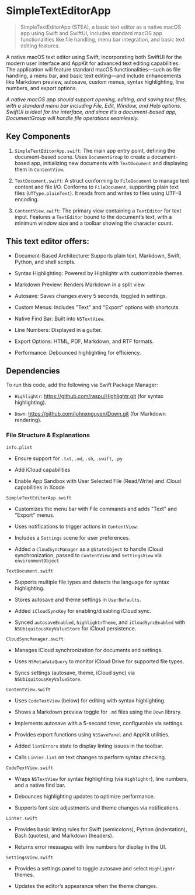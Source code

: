 # SimpleTextEditorApp

> SimpleTextEditorApp (STEA), a basic text editor as a native macOS app using Swift and SwiftUI, includes standard macOS app functionalities like file handling, menu bar integration, and basic text editing features.

A native macOS text editor using Swift, incorporating both SwiftUI for the modern user interface and AppKit for advanced text editing capabilities. The application will feature standard macOS functionalities—such as file handling, a menu bar, and basic text editing—and include enhancements like Markdown preview, autosave, custom menus, syntax highlighting, line numbers, and export options. 

*A native macOS app should support opening, editing, and saving text files, with a standard menu bar including File, Edit, Window, and Help options. SwiftUI is ideal for the interface, and since it’s a document-based app, DocumentGroup will handle file operations seamlessly.*

## Key Components

1. `SimpleTextEditorApp.swift`: The main app entry point, defining the document-based scene. Uses `DocumentGroup` to create a document-based app, initializing new documents with `TextDocument` and displaying them in `ContentView`.

2. `TextDocument.swift`: A struct conforming to `FileDocument` to manage text content and file I/O. Conforms to `FileDocument`, supporting plain text files (`UTType.plainText`). It reads from and writes to files using UTF-8 encoding.

3. `ContentView.swift`: The primary view containing a `TextEditor` for text input. Features a `TextEditor` bound to the document’s text, with a minimum window size and a toolbar showing the character count.

## This text editor offers:

- Document-Based Architecture: Supports plain text, Markdown, Swift, Python, and shell scripts.

- Syntax Highlighting: Powered by Highlightr with customizable themes.

- Markdown Preview: Renders Markdown in a split view.

- Autosave: Saves changes every 5 seconds, toggled in settings.

- Custom Menus: Includes "Text" and "Export" options with shortcuts.

- Native Find Bar: Built into `NSTextView`.

- Line Numbers: Displayed in a gutter.

- Export Options: HTML, PDF, Markdown, and RTF formats.

- Performance: Debounced highlighting for efficiency.

## Dependencies

To run this code, add the following via Swift Package Manager:

- `Highlightr`: https://github.com/raspu/Highlightr.git (for syntax highlighting).

- `Down`: https://github.com/johnxnguyen/Down.git (for Markdown rendering).

### File Structure & Explanations

`info.plist`

- Ensure support for `.txt`, `.md`, `.sh`, `.swift`, `.py`

- Add iCloud capabilities

- Enable App Sandbox with User Selected File (Read/Write) and iCloud capabilities in Xcode

`SimpleTextEditorApp.swift`

- Customizes the menu bar with File commands and adds "Text" and "Export" menus.

- Uses notifications to trigger actions in `ContentView`.

- Includes a `Settings` scene for user preferences.

- Added a `CloudSyncManager` as a `@StateObject` to handle iCloud synchronization, passed to `ContentView` and `SettingsView` via `environmentObject`

`TextDocument.swift`

- Supports multiple file types and detects the language for syntax highlighting.

- Stores autosave and theme settings in `UserDefaults`.

- Added `iCloudSyncKey` for enabling/disabling iCloud sync.

- Synced `autosaveEnabled`, `highlightrTheme`, and `iCloudSyncEnabled` with `NSUbiquitousKeyValueStore` for iCloud persistence.

`CloudSyncManager.swift`

- Manages iCloud synchronization for documents and settings.

- Uses `NSMetadataQuery` to monitor iCloud Drive for supported file types.

- Syncs settings (autosave, theme, iCloud sync) via `NSUbiquitousKeyValueStore`.

`ContentView.swift`

- Uses `CodeTextView` (below) for editing with syntax highlighting.

- Shows a Markdown preview toggle for `.md` files using the `Down` library.

- Implements autosave with a 5-second timer, configurable via settings.

- Provides export functions using `NSSavePanel` and AppKit utilities.

- Added `lintErrors` state to display linting issues in the toolbar.

- Calls `Linter.lint` on text changes to perform syntax checking.

`CodeTextView.swift`

- Wraps `NSTextView` for syntax highlighting (via `Highlightr`), line numbers, and a native find bar.

- Debounces highlighting updates to optimize performance.

- Supports font size adjustments and theme changes via notifications.

`Linter.swift`

- Provides basic linting rules for Swift (semicolons), Python (indentation), Bash (quotes), and Markdown (headers).

- Returns error messages with line numbers for display in the UI.

`SettingsView.swift`

- Provides a settings panel to toggle autosave and select `Highlightr` themes.

- Updates the editor’s appearance when the theme changes.


